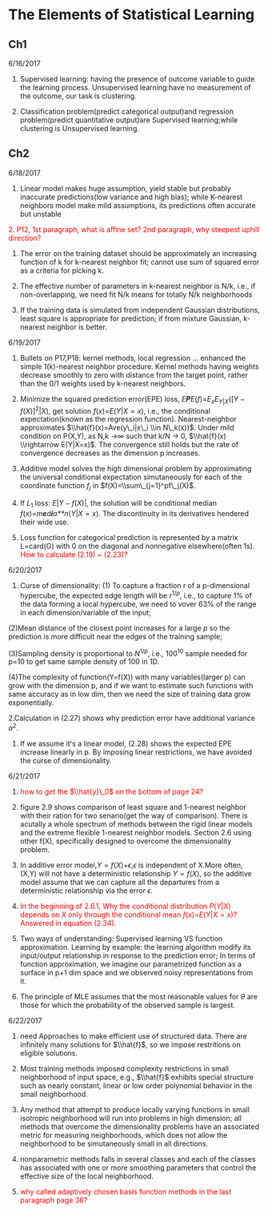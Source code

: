 The Elements of Statistical Learning
================

Ch1
---

6/16/2017

1.  Supervised learning: having the presence of outcome variable to guide the learning process. Unsupervised learning:have no measurement of the outcome, our task is clustering.

2.  Classification problem(predict categorical output)and regression problem(predict quantitative output)are Supervised learning;while clustering is Unsupervised learning.

Ch2
---

6/18/2017

1.  Linear model makes huge assumption, yield stable but probably inaccurate predictions(low variance and high bias); while K-nearest neighbors model make mild assumptions, its predictions often accurate but unstable

<span style="color:red"> 2. P12, 1st paragraph, what is affine set? 2nd paragraph, why steepest uphill direction? </span>

1.  The error on the training dataset should be approximately an increasing function of k for k-nearest neighbor fit; cannot use sum of squared error as a criteria for picking k.

2.  The effective number of parameters in k-nearest neighbor is N/k, i.e., if non-overlapping, we need fit N/k means for totally N/k neighborhoods

3.  If the training data is simulated from independent Gaussian distributions, least square is appropriate for prediction; if from mixture Gaussian, k-nearest neighbor is better.

6/19/2017

1.  Bullets on P17,P18: kernel methods, local regression ... enhanced the simple 1(k)-nearest neighbor procedure. Kernel methods having weights decrease smoothly to zero with distance from the target point, rather than the 0/1 weights used by k-nearest neighbors.

2.  Minimize the squared prediction error(EPE) loss, *E**P**E*(*f*)=*E*<sub>*x*</sub>*E*<sub>*Y*|*X*</sub>(\[*Y* − *f*(*X*)\]<sup>2</sup>|*X*), get solution *f*(*x*)=*E*(*Y*|*X* = *x*), i.e., the conditional expectation(known as the regression function). Nearest-neighbor approximates $\\hat{f}(x)=Ave(y\_i|x\_i \\in N\_k(x))$. Under mild condition on P(X,Y), as N,k →∞ such that k/N → 0, $\\hat{f}(x) \\rightarrow E(Y|X=x)$. The convergence still holds but the rate of convergence decreases as the dimension p increases.

3.  Additive model solves the high dimensional problem by approximating the universal conditional expectation simutaneously for each of the coordinate function *f*<sub>*j*</sub> in $f(X)=\\sum\_{j=1}^pf\_j(X)$.

4.  If *L*<sub>1</sub> loss: *E*|*Y* − *f*(*X*)|, the solution will be conditional median *f*(*x*)=*m**e**d**i**a**n*(*Y*|*X* = *x*). The discontinuity in its derivatives hendered their wide use.

5.  Loss function for categorical prediction is represented by a matrix L=card(G) with 0 on the diagonal and nonnegative elsewhere(often 1s). <span style="color:red"> How to calculate (2.19) ~ (2.23)? </span>

6/20/2017

1.  Curse of dimensionality: (1) To capture a fraction r of a p-dimensional hypercube, the expected edge length will be *r*<sup>1/*p*</sup>, i.e., to capture 1% of the data forming a local hypercube, we need to vover 63% of the range in each dimension/variable of the input;

(2)Mean distance of the closest point increases for a large *p* so the prediction is more difficult near the edges of the training sample;

(3)Sampling density is proportional to *N*<sup>1/*p*</sup>, i.e., 100<sup>10</sup> sample needed for p=10 to get same sample density of 100 in 1D.

(4)The complexity of function(Y=f(X)) with many variables(larger p) can grow with the dimension p, and if we want to estimate such functions with same accuracy as in low dim, then we need the size of training data grow exponentially.

2.Calculation in (2.27) shows why prediction error have additional variance *σ*<sup>2</sup>.

1.  If we assume it's a linear model, (2.28) shows the expected EPE increase linearly in p. By imposing linear restrictions, we have avoided the curse of dimensionality.

6/21/2017

1.  <span style="color:red"> how to get the $\\hat{y}\_0$ on the bottom of page 24? </span>

2.  figure 2.9 shows comparison of least square and 1-nearest neighbor with their ration for two senario(get the way of comparison). There is acutally a whole spectrum of methods between the rigid linear models and the extreme flexible 1-nearest neighbor models. Section 2.6 using other f(X), specifically designed to overcome the dimensionality problem.

3.  In additive error model,*Y* = *f*(*X*)+*ϵ*,*ϵ* is independent of X.More often, (X,Y) will not have a deterministic relationship *Y* = *f*(*X*), so the additive model assume that we can capture all the departures from a deterministic relationship via the error *ϵ*.

4.  <span style="color:red"> In the beginning of 2.6.1, Why the conditional distribution *P*(*Y*|*X*) depends on *X* only through the conditional mean *f*(*x*)=*E*(*Y*|*X* = *x*)? Answered in equation (2.34). </span>

5.  Two ways of understanding: Supervised learning VS function approximation. Learning by example: the learning algorithm modify its input/output relationship in response to the prediction error; In terms of function approximation, we imagine our parametrized function as a surface in p+1 dim space and we observed noisy representations from it.

6.  The principle of MLE assumes that the most reasonable values for *θ* are those for which the probability of the observed sample is largest.

6/22/2017

1.  need Approaches to make efficient use of structured data. There are infinitely many solutions for $\\hat{f}$, so we impose restritions on eligible solutions.

2.  Most training methods imposed complexity restrictions in small neighborhood of input space, e.g., $\\hat{f}$ exhibits special structure such as nearly constant, linear or low order polynomial behavior in the small neighborhood.

3.  Any method that attempt to produce locally varying functions in small isotropic neighborhood will run into problems in high dimension; all methods that overcome the dimensionality problems have an associated metric for measuring neighborhoods, which does not allow the neighborhood to be simutaneously small in all directions.

4.  nonparametric methods falls in several classes and each of the classes has associated with one or more smoothing parameters that control the effective size of the local neighborhood.

5.  <span style="color:red"> why called adaptively chosen basis function methods in the last paragraph page 36? </span>
